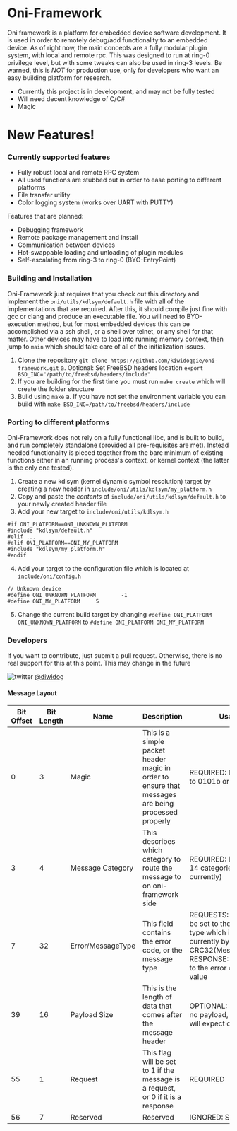 # Oni-Framework


Oni framework is a platform for embedded device software development. It is used in order to remotely debug/add functionality to an embedded device. As of right now, the main concepts are a fully modular plugin system, with local and remote rpc. This was designed to run at ring-0 privilege level, but with some tweaks can also be used in ring-3 levels. Be warned, this is *NOT* for production use, only for developers who want an easy building platform for research.

  - Currently this project is in development, and may not be fully tested
  - Will need decent knowledge of C/C#
  - Magic

# New Features!

### Currently supported features

  - Fully robust local and remote RPC system
  - All used functions are stubbed out in order to ease porting to different platforms
  - File transfer utility
  - Color logging system (works over UART with PUTTY)

Features that are planned:
  - Debugging framework
  - Remote package management and install
  - Communication between devices
  - Hot-swappable loading and unloading of plugin modules
  - Self-escalating from ring-3 to ring-0 (BYO-EntryPoint)

### Building and Installation

Oni-Framework just requires that you check out this directory and implement the `oni/utils/kdlsym/default.h` file with all of the implementations that are required. After this, it should compile just fine with gcc or clang and produce an executable file. You will need to BYO-execution method, but for most embedded devices this can be accomplished via a ssh shell, or a shell over telnet, or any shell for that matter. Other devices may have to load into running memory context, then jump to `main` which should take care of all of the initialization issues.

1. Clone the repository `git clone https://github.com/kiwidoggie/oni-framework.git`
    a. Optional: Set FreeBSD headers location `export BSD_INC="/path/to/freebsd/headers/include"`
2. If you are building for the first time you must run `make create` which will create the folder structure
3. Build using `make`
    a. If you have not set the environment variable you can build with `make BSD_INC=/path/to/freebsd/headers/include`

### Porting to different platforms
Oni-Framework does not rely on a fully functional libc, and is built to build, and run completely standalone (provided all pre-requisites are met). Instead needed functionality is pieced together from the bare minimum of existing functions either in an running process's context, or kernel context (the latter is the only one tested).

1. Create a new kdlsym (kernel dynamic symbol resolution) target by creating a new header in `include/oni/utils/kdlsym/my_platform.h`
2. Copy and paste the *contents* of `include/oni/utils/kdlsym/default.h` to your newly created header file
3. Add your new target to `include/oni/utils/kdlsym.h`

```
#if ONI_PLATFORM==ONI_UNKNOWN_PLATFORM
#include "kdlsym/default.h"
#elif ...
#elif ONI_PLATFORM==ONI_MY_PLATFORM
#include "kdlsym/my_platform.h"
#endif
```

4. Add your target to the configuration file which is located at `include/oni/config.h`

```
// Unknown device
#define ONI_UNKNOWN_PLATFORM		-1
#define ONI_MY_PLATFORM		5
```

5. Change the current build target by changing 
`#define ONI_PLATFORM ONI_UNKNOWN_PLATFORM` to `#define ONI_PLATFORM ONI_MY_PLATFORM`


### Developers

If you want to contribute, just submit a pull request. Otherwise, there is no real support for this at this point. This may change in the future

![twitter](http://i.imgur.com/tXSoThF.png) [@diwidog](https://twitter.com/diwidog)

#### Message Layout

|Bit Offset   | Bit Length   | Name   | Description   |Usage   |
|---|---|---|---|---|
| 0  | 3  | Magic  | This is a simple packet header magic in order to ensure that messages are being processed properly   | REQUIRED: Must be set to 0101b or 5 (dec)   |
|3   | 4  | Message Category  | This describes which category to route the message to on oni-framework side   | REQUIRED: Maximum of 14 categories (5 in use currently)   |
| 7   | 32   | Error/MessageType   | This field contains the error code, or the message type  | REQUESTS: This must be set to the message type which is calculated currently by CRC32(MessageName), RESPONSE: This is set to the error code/return value   |
| 39   | 16   | Payload Size   | This is the length of data that comes after the message header  | OPTIONAL: Set to 0 if no payload, otherwise will expect data   |
| 55   | 1  | Request   | This flag will be set to 1 if the message is a request, or 0 if it is a response  | REQUIRED   |
| 56  | 7  | Reserved  | Reserved   | IGNORED: Set to 0   |
